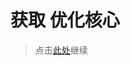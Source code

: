 # 获取 优化核心

> 点击[此处](https://github.com/SIRT43/Optimization-Core/releases/download/1.18.2-fabric/Optimization-Core-1.18.2-fabric-v2.2.5.zip)继续